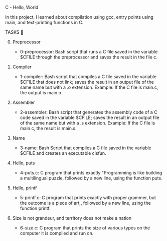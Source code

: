 C - Hello, World

In this project, I learned about compilation using gcc, entry points using main, and text-printing functions in C.

TASKS 📃

0. Preprocessor

    * 0-preprocessor: Bash script that runs a C file saved in the variable $CFILE through the preprocessor and saves the result                         in the file c.
1. Compiler

    * 1-compiler: Bash script that compiles a C file saved in the variable $CFILE that does not link; saves the result in an                        output file of the same name but with a .o extension.
     Example: If the C file is main.c, the output is main.o.
2. Assembler

    * 2-assembler: Bash script that generates the assembly code of a C code saved in the variable $CFILE; saves the result in an                     output file of the same name but with a .s extension.
     Example: If the C file is main.c, the result is main.s.
3. Name

    * 3-name: Bash Script that compiles a C file saved in the variable $CFILE and creates an executable cisfun.
4. Hello, puts

    * 4-puts.c: C program that prints exactly "Programming is like building a multilingual puzzle, followed by a new line, using                  the function puts.
5. Hello, printf

    * 5-printf.c: C program that prints exactly with proper grammer, but the outcome is a piece of art,, followed by a new line,                    using the function printf.
6. Size is not grandeur, and territory does not make a nation

    * 6-size.c: C program that prints the size of various types on the computer it is compiled and run on.

